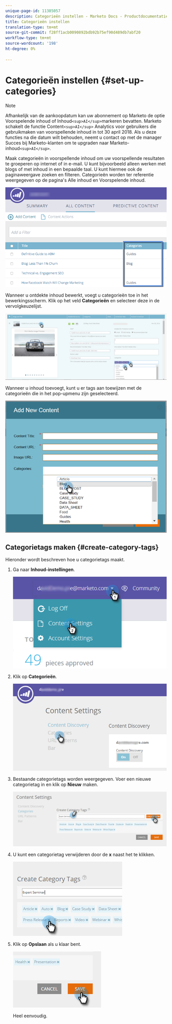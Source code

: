 ```yaml
---
unique-page-id: 11385057
description: Categorieën instellen - Marketo Docs - Productdocumentatie
title: Categorieën instellen
translation-type: tm+mt
source-git-commit: f28ff1acb0090892bdb92b75ef90d489db7abf20
workflow-type: tm+mt
source-wordcount: '198'
ht-degree: 0%

---
```



# Categorieën instellen {#set-up-categories}

>[!NOTE]
>
>Afhankelijk van de aankoopdatum kan uw abonnement op Marketo de optie Voorspelende inhoud of Inhoud`<sup>AI</sup>`markeren bevatten. Marketo schakelt de functie Content`<sup>AI</sup>` Analytics voor gebruikers die gebruikmaken van voorspellende inhoud in tot 30 april 2018. Als u deze functies na die datum wilt behouden, neemt u contact op met de manager Succes bij Marketo-klanten om te upgraden naar Marketo-inhoud`<sup>AI</sup>`.

Maak categorieën in voorspellende inhoud om uw voorspellende resultaten te groeperen op internet of in e-mail. U kunt bijvoorbeeld alleen werken met blogs of met inhoud in een bepaalde taal. U kunt hiermee ook de paginaweergave zoeken en filteren.  Categorieën worden ter referentie weergegeven op de pagina&#39;s Alle inhoud en Voorspelende inhoud.

![](assets/image2017-10-3-9-3a3-3a44.png)

Wanneer u ontdekte inhoud bewerkt, voegt u categorieën toe in het bewerkingsscherm. Klik op het veld **Categorieën** en selecteer deze in de vervolgkeuzelijst.

![](assets/two.png)

Wanneer u inhoud toevoegt, kunt u er tags aan toewijzen met de categorieën die in het pop-upmenu zijn geselecteerd.

![](assets/add-new-content-dropdown-hand.png)

## Categorietags maken {#create-category-tags}

Hieronder wordt beschreven hoe u categorietags maakt.

1. Ga naar **Inhoud-instellingen**.

   ![](assets/settings-dropdown-hand-1.png)

1. Klik op **Categorieën**.

   ![](assets/content-discovery-categories-hand.png)

1. Bestaande categorietags worden weergegeven. Voer een nieuwe categorietag in en klik op **Nieuw** maken.

   ![](assets/content-settings-create-cat-tags-hand.png)

1. U kunt een categorietag verwijderen door de **x** naast het te klikken.

   ![](assets/remove-category-tag-updated.png)

1. Klik op **Opslaan** als u klaar bent.

   ![](assets/save-new.png)

   Heel eenvoudig.

